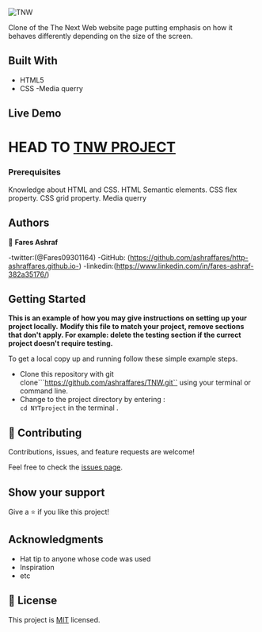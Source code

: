 ![TNW](https://user-images.githubusercontent.com/37639594/105220349-42c31000-5b60-11eb-9061-95509ac37a01.png)

Clone of the The Next Web website page putting emphasis on how it behaves differently depending on the size of the screen.

## Built With

- HTML5
- CSS
-Media querry


## Live Demo

HEAD TO
[TNW PROJECT](https://ashraffares.github.io/TNW/)
=======





### Prerequisites
Knowledge about HTML and CSS.
HTML Semantic elements.
CSS flex property.
CSS grid property.
Media querry




## Authors

👤 **Fares Ashraf**

-twitter:(@Fares09301164)
-GitHub: (https://github.com/ashraffares/http-ashraffares.github.io-)
-linkedin:(https://www.linkedin.com/in/fares-ashraf-382a35176/)

## Getting Started

**This is an example of how you may give instructions on setting up your project locally.**
**Modify this file to match your project, remove sections that don't apply. For example: delete the testing section if the currect project doesn't require testing.**


To get a local copy up and running follow these simple example steps.
- Clone this repository with git clone```https://github.com/ashraffares/TNW.git`` using your terminal or command line.
- Change to the project directory by entering : <br>
```cd NYTproject``` in the terminal .

## 🤝 Contributing

Contributions, issues, and feature requests are welcome!

Feel free to check the [issues page](issues/).

## Show your support

Give a ⭐️ if you like this project!

## Acknowledgments

- Hat tip to anyone whose code was used
- Inspiration
- etc

## 📝 License

This project is [MIT](https://choosealicense.com/licenses/mit/) licensed.
